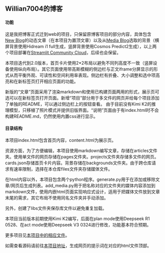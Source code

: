## Willian7004的博客

#### 功能

这是我把博客正式迁到web的项目，只保留原博客项目的部分内容，具体包含[New Blog](https://willian7004-new-blog.streamlit.app/)的动态文章（在本项目为置顶文章）以及从[Media Blog](https://willian7004-media-blog.streamlit.app/)选取的背景（横屏背景使用Hidream i1 full生成，竖屏背景使用Cosmos Predict2生成），以上两个项目部署在[Streamlit Community Cloud](https://docs.streamlit.io/deploy/streamlit-community-cloud)，后续也会保留。

本项目迭代到2.0版本，首页卡片使用2*2布局以避免不同列高度不一致（竖屏设备使用纵向布局）。其它页面使用带高斯模糊的侧边栏与正文iframe分屏显示的形式从而平衡外观、可读性和空间利用率表现。侧边栏有折叠、大小调整和选中项高亮和在新标签页打开相应页面的功能。

新版的“文章”页面采用了渲染markdown和使用已构建页面两用的形式，展示页可选可以在新标签页打开页面。新增“项目”部分用于多文件的网页并给每个项目添加了单独的README，可以通过侧边栏上的按钮查看。
由于目前没有Kimi K2的推理模型，只移植了照片模式并提供旧版界面。“说明”页面由于有index.html时不会构建README.md，仍然使用内置css进行显示。

#### 目录结构

本项目index.html包含首页内容，content.html为展示页。

资源方面，为了方便编辑，本项目使用markdown编写文章，存储在articles文件夹。使用单文件的网页存储在pages文件夹。projects文件夹存储多文件的网页。cards.json存储首页卡片内容。背景存储在backgrounds文件夹。由于跨仓库请求有速率限制，选择在本仓库files文件夹存储媒体文件。

在html内容以外，本项目包含两个python程序。generate.py用于在添加或移除文章/网页后生成列表。add_media.py用于把名称对应的文件夹的媒体内容添加到markdown文件，使用内嵌html页面实现响应式设计，适用于把媒体文件放到文章末尾的需求，其它布局不使用同名文件夹并手动添加。

另外，创建了libs文件夹保存库文件以避免重复加载。

本项目当前版本前期使用Kimi K2编写，后面在plan mode使用Deepseek R1 0528、在act mode使用Deepseek V3 0324进行修改，功能基本符合预期。

更多项目见[本项目中的相应文件](https://github.com/Willian7004/Willian7004.github.io/blob/main/articles/pinned/%E6%88%91%E7%9A%84%E7%BC%96%E7%A8%8B%E6%8A%80%E6%9C%AF%E6%A0%88.md)。

如需查看源码请前往[本项目地址](https://github.com/Willian7004/Willian7004.github.io)，生成网页的提示词在对应的html文件顶部。
